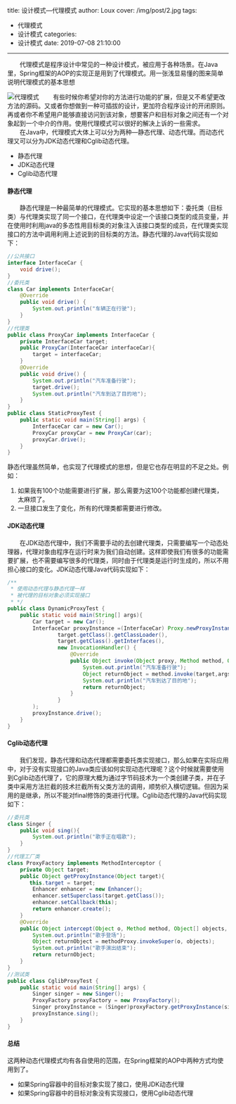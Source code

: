 title: 设计模式—代理模式
author: Loux
cover: /img/post/2.jpg
tags:
  - 代理模式
  - 设计模式
categories:
  - 设计模式
date: 2019-07-08 21:10:00
---
&emsp;&emsp;代理模式是程序设计中常见的一种设计模式，被应用于各种场景。在Java里，Spring框架的AOP的实现正是用到了代理模式。用一张浅显易懂的图来简单说明代理模式的基本思想

![代理模式](/images/pasted-2.png)
&emsp;&emsp;有些时候你希望对你的方法进行功能的扩展，但是又不希望更改方法的源码。又或者你想做到一种可插拔的设计，更加符合程序设计的开闭原则。再或者你不希望用户能够直接访问到该对象，想要客户和目标对象之间还有一个对象起到一个中介的作用。使用代理模式可以很好的解决上诉的一些需求。  
&emsp;&emsp;在Java中，代理模式大体上可以分为两种—静态代理、动态代理。而动态代理又可以分为JDK动态代理和Cglib动态代理。
* 静态代理
* JDK动态代理
* Cglib动态代理  

#### 静态代理
&emsp;&emsp;静态代理是一种最简单的代理模式。它实现的基本思想如下：委托类（目标类）与代理类实现了同一个接口，在代理类中设定一个该接口类型的成员变量，并在使用时利用java的多态性用目标类的对象注入该接口类型的成员，在代理类实现接口的方法中调用利用上述说到的目标类的方法。静态代理的Java代码实现如下：  

```java
//公共接口
interface InterfaceCar {
    void drive();
}
//委托类
class Car implements InterfaceCar{
    @Override
    public void drive() {
        System.out.println("车辆正在行驶");
    }
}
//代理类
public class ProxyCar implements InterfaceCar {
    private InterfaceCar target;
    public ProxyCar(InterfaceCar interfaceCar){
        target = interfaceCar;
    }
    @Override
    public void drive() {
        System.out.println("汽车准备行驶");
        target.drive();
        System.out.println("汽车到达了目的地");
    }
}
public class StaticProxyTest {
    public static void main(String[] args) {
        InterfaceCar car = new Car();
        ProxyCar proxyCar = new ProxyCar(car);
        proxyCar.drive();
    }
}
```
静态代理虽然简单，也实现了代理模式的思想，但是它也存在明显的不足之处。例如：  
1. 如果我有100个功能需要进行扩展，那么需要为这100个功能都创建代理类，太麻烦了。
2. 一旦接口发生了变化，所有的代理类都需要进行修改。  

#### JDK动态代理
&emsp;&emsp;在JDK动态代理中，我们不需要手动的去创建代理类，只需要编写一个动态处理器，代理对象由程序在运行时来为我们自动创建。这样即使我们有很多的功能需要扩展，也不需要编写很多的代理类，同时由于代理类是运行时生成的，所以不用担心接口的变化。JDK动态代理Java代码实现如下：  
```java
/**
 * 使用动态代理与静态代理一样
 * 被代理的目标对象必须实现接口
 * */
public class DynamicProxyTest {
    public static void main(String[] args){
        Car target = new Car();
        InterfaceCar proxyInstance =(InterfaceCar) Proxy.newProxyInstance(
                target.getClass().getClassLoader(),
                target.getClass().getInterfaces(),
                new InvocationHandler() {
                    @Override
                    public Object invoke(Object proxy, Method method, Object[] args) throws Throwable {
                        System.out.println("汽车准备行驶");
                        Object returnObject = method.invoke(target,args);
                        System.out.println("汽车到达了目的地");
                        return returnObject;
                    }
                }
        );
        proxyInstance.drive();
    }
}
```
#### Cglib动态代理
&emsp;&emsp;我们发现，静态代理和动态代理都需要委托类实现接口，那么如果在实际应用中，对于没有实现接口的Java类应该如何实现动态代理呢？这个时候就需要使用到Cglib动态代理了，它的原理大概为通过字节码技术为一个类创建子类，并在子类中采用方法拦截的技术拦截所有父类方法的调用，顺势织入横切逻辑。但因为采用的是继承，所以不能对final修饰的类进行代理。Cglib动态代理的Java代码实现如下：  
```java
//委托类
class Singer {
    public void sing(){
        System.out.println("歌手正在唱歌");
    }
}
//代理工厂类
class ProxyFactory implements MethodInterceptor {
    private Object target;
    public Object getProxyInstance(Object target){
       this.target = target;
        Enhancer enhancer = new Enhancer();
        enhancer.setSuperclass(target.getClass());
        enhancer.setCallback(this);
        return enhancer.create();
    }
    @Override
    public Object intercept(Object o, Method method, Object[] objects, MethodProxy methodProxy) throws Throwable {
        System.out.println("歌手登场");
        Object returnObject = methodProxy.invokeSuper(o, objects);
        System.out.println("歌手演出结束");
        return returnObject;
    }
}
//测试类
public class CglibProxyTest {
    public static void main(String[] args) {
        Singer singer = new Singer();
        ProxyFactory proxyFactory = new ProxyFactory();
        Singer proxyInstance = (Singer)proxyFactory.getProxyInstance(singer);
        proxyInstance.sing();
    }
}
```
#### 总结
这两种动态代理模式均有各自使用的范围，在Spring框架的AOP中两种方式均使用到了。
* 如果Spring容器中的目标对象实现了接口，使用JDK动态代理
* 如果Spring容器中的目标对象没有实现接口，使用Cglib动态代理